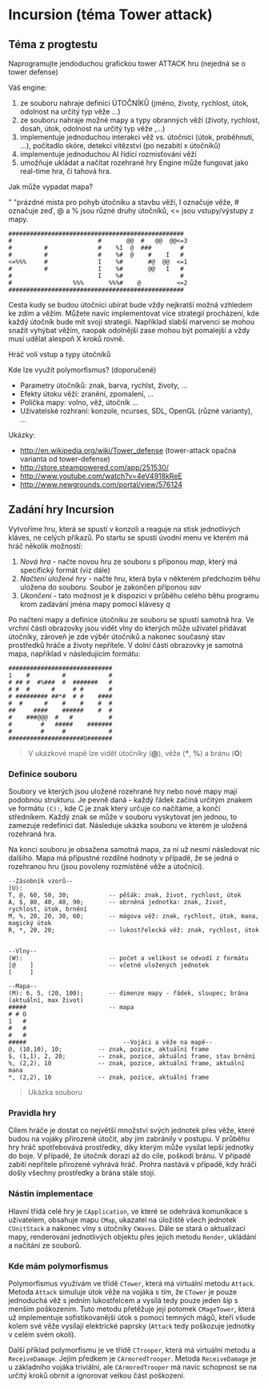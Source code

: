 # Incursion (téma Tower attack)

## Téma z progtestu
Naprogramujte jendoduchou grafickou tower ATTACK hru (nejedná se o tower defense)

Váš engine:

1. ze souboru nahraje definici ÚTOČNÍKŮ (jméno, životy, rychlost, útok, odolnost na určitý typ věže ...)
2. ze souboru nahraje možné mapy a typy obranných věží (životy, rychlost, dosah, útok, odolnost na určitý typ věže ,...)
3. implementuje jednoduchou interakci věž vs. útočníci (útok, proběhnutí, ...), počitadlo skóre, detekci vítězství (po nezabití x útočníků)
4. implementuje jednoduchou AI řídící rozmisťování věží
5. umožňuje ukládat a načítat rozehrané hry
Engine může fungovat jako real-time hra, či tahová hra.

Jak může vypadat mapa?

" "prázdné místa pro pohyb útočníku a stavbu věží, I označuje věže, # označuje zeď, @ a % jsou různé druhy útočníků, <= jsou vstupy/výstupy z mapy.

 ```
#################################################
#                        #       @@  #   @@  @@<=3
#         #              #    %I  @  ###        #
#         #              #    %#  @    #    I   #
<=%%%     #              I    %#       #@  @@  <=1
#         #              I    %#       @@   I   #
#                        I    %#                #
#                 %%%       %%%#    @          <=2
#################################################    
```
Cesta kudy se budou útočníci ubírat bude vždy nejkratší možná vzhledem ke zdím a věžím. Můžete navíc implementovat více strategií procházení, kde každý útočník bude mít svoji strategii. Například slabší marvenci se mohou snažit vyhýbat věžím, naopak odolnější zase mohou být pomalejší a vždy musí udělat alespoň X kroků rovně.

Hráč volí vstup a typy útočníků

Kde lze využít polymorfismus? (doporučené)
- Parametry útočníků: znak, barva, rychlst, životy, ...
- Efekty útoku věží: zranění, zpomalení, ...
- Políčka mapy: volno, věž, útočník ...
- Uživatelské rozhraní: konzole, ncurses, SDL, OpenGL (různé varianty), ...

Ukázky:
- http://en.wikipedia.org/wiki/Tower_defense (tower-attack opačná varianta od tower-defense)
- http://store.steampowered.com/app/251530/
- http://www.youtube.com/watch?v=4eV4918kReE
- http://www.newgrounds.com/portal/view/576124

## Zadání hry Incursion
Vytvoříme hru, která se spustí v konzoli a reaguje na stisk jednotlivých kláves, ne celých příkazů. Po startu se spustí úvodní menu ve kterém má hráč několik možností:
1. *Nová hra* - načte novou hru ze souboru s příponou _map_, který má specifický formát (viz dále)
2. *Načtení uložené hry* - načte hru, která byla v některém předchozím běhu uložena do souboru. Soubor je zakončen příponou _sav_
3. *Ukončení* - tato možnost je k dispozici v průběhu celého běhu programu krom zadávání jména mapy pomocí klávesy _q_

Po načtení mapy a definice útočníku ze souboru se spustí samotná hra. Ve vrchní části obrazovky jsou vidět vlny do kterých může uživatel přidávat útočníky, zároveň je zde výběr útočníků a nakonec současný stav prostředků hráče a životy nepřítele. V dolní části obrazovky je samotná mapa, například v následujícím formátu:
```
#############################
1    #         #            #
# ## #  #%###  #  #######   #
# #  #      #     # #       #
# ######### ##*#  # #    ####
#  #      #    #    #    #  #
##     ####    ######    #  #
#    ###@@@  #   #          #
#        #   #####    #######
#        #     #            #
#####################O#######
```
> V ukázkové mapě lze vidět útočníky (__@__), věže (__\*__, __%__) a bránu (__O__)

### Definice souboru
Soubory ve kterých jsou uložené rozehrané hry nebo nové mapy mají podobnou strukturu. Je pevně daná - každý řádek začíná určitým znakem ve formátu `(C):`, kde C je znak který určuje co načítáme, a končí středníkem. Každý znak se může v souboru vyskytovat jen jednou, to zamezuje redefinici dat. Následuje ukázka souboru ve kterém je uložená rozehraná hra.

Na konci souboru je obsažena samotná mapa, za ní už nesmí následovat nic dalšího. Mapa má přípustné rozdílné hodnoty v případě, že se jedná o rozehranou hru (jsou povoleny rozmístěné věže a útočníci).
```
--Zásobník vzorů--
(U):
T, @, 60, 50, 30;           -- pěšák: znak, život, rychlost, útok
A, $, 80, 40, 40, 90;       -- obrněná jednotka: znak, život, rychlost, útok, brnění
M, %, 20, 20, 30, 60;       -- mágova věž: znak, rychlost, útok, mana, magický útok
R, *, 20, 20;               -- lukostřelecká věž: znak, rychlost, útok


--Vlny--
(W):                        -- počet a velikost se odvodí z formátu
[@    ]                     -- včetně uložených jednotek
[     ]

--Mapa--
(M): 6, 5, (20, 100);       -- dimenze mapy - řádek, sloupec; brána (aktuální, max život)
#####                       -- mapa
# # O
1   #
#   #
#   #
#####                           --Vojáci a věže na mapě--
@, (10,10), 10;          -- znak, pozice, aktuální frame
$, (1,1), 2, 20;         -- znak, pozice, aktuální frame, stav brnění
%, (2,2), 10             -- znak, pozice, aktuální frame, aktuální mana
*, (2,2), 10             -- znak, pozice, aktuální frame
```
> Ukázka souboru
>
### Pravidla hry
Cílem hráče je dostat co největší množství svých jednotek přes věže, které budou na vojáky přirozeně útočit, aby jim zabránily v postupu. V průběhu hry hráč spotřebovává prostředky, díky kterým může vysílat lepší jednotky do boje. V případě, že útočník dorazí až do cíle, poškodí bránu. V případě zabití nepřítele přirozené vyhrává hráč. Prohra nastává v případě, kdy hráči došly všechny prostředky a brána stále stojí.

### Nástin implementace
Hlavní třídá celé hry je `CApplication`, ve které se odehrává komunikace s uživatelem, obsahuje mapu `CMap`, ukazatel na úložiště všech jednotek `CUnitStack` a nakonec vlny s útočníky `CWaves`. Dále se stará o aktualizaci mapy, renderování jednotlivých objektu přes jejich metodu `Render`, ukládání a načítání ze souborů.

### Kde mám polymorfismus
Polymorfismus využívám ve třídě `CTower`, která má virtuální metodu `Attack`. Metoda `Attack` simuluje útok věže na vojáka s tím, že `CTower` je pouze jednoduchá věž s jedním lukostřelcem a vysílá tedy pouze jeden šíp s menším poškozením. Tuto metodu přetěžuje její potomek `CMageTower`, která už implementuje sofistikovanější útok s pomocí temných mágů, kteří všude kolem své věže vysílají elektrické paprsky (`Attack` tedy poškozuje jednotky v celém svém okolí).

Další příklad polymorfismu je ve třídě `CTrooper`, která má virtuální metodu a `ReceiveDamage`. Jejím předkem je `CArmoredTrooper`. Metoda `ReceiveDamage` je u základního vojáka triviální, ale `CArmoredTrooper` má navíc schopnost se na určitý kroků obrnit a ignorovat velkou část poškození.
